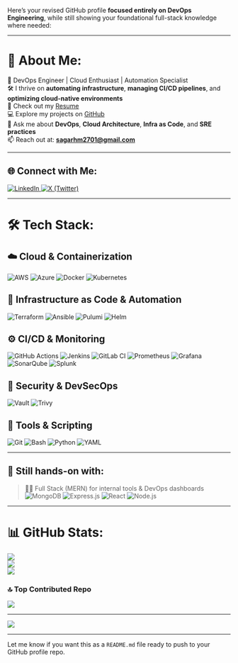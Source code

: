 Here’s your revised GitHub profile **focused entirely on DevOps Engineering**, while still showing your foundational full-stack knowledge where needed:

---

# 💫 About Me:

🌟 DevOps Engineer | Cloud Enthusiast | Automation Specialist <br>🛠️ I thrive on **automating infrastructure**, **managing CI/CD pipelines**, and **optimizing cloud-native environments** <br>📑 Check out my [Resume](mailto:sagarhm2701@gmail.com) <br>💻 Explore my projects on [GitHub](https://github.com/HMSagar2701) <br>💬 Ask me about **DevOps**, **Cloud Architecture**, **Infra as Code**, and **SRE practices** <br>📫 Reach out at: **[sagarhm2701@gmail.com](mailto:sagarhm2701@gmail.com)**

---

## 🌐 Connect with Me:

<p>
  <a href="https://linkedin.com/in/h-m-sagar">
    <img src="https://img.shields.io/badge/LinkedIn-%230077B5.svg?style=for-the-badge&logo=linkedin&logoColor=white" alt="LinkedIn"/>
  </a>
  <a href="https://x.com/HMSagar27?s=09">
    <img src="https://img.shields.io/badge/X-black.svg?style=for-the-badge&logo=X&logoColor=white" alt="X (Twitter)"/>
  </a>
</p>

---

# 🛠️ Tech Stack:

## ☁️ Cloud & Containerization

![AWS](https://img.shields.io/badge/AWS-%23FF9900.svg?style=for-the-badge\&logo=amazon-aws\&logoColor=white)
![Azure](https://img.shields.io/badge/azure-%230072C6.svg?style=for-the-badge\&logo=microsoftazure\&logoColor=white)
![Docker](https://img.shields.io/badge/docker-%230db7ed.svg?style=for-the-badge\&logo=docker\&logoColor=white)
![Kubernetes](https://img.shields.io/badge/kubernetes-%23326ce5.svg?style=for-the-badge\&logo=kubernetes\&logoColor=white)

## 🚀 Infrastructure as Code & Automation

![Terraform](https://img.shields.io/badge/terraform-%235835CC.svg?style=for-the-badge\&logo=terraform\&logoColor=white)
![Ansible](https://img.shields.io/badge/ansible-%231A1918.svg?style=for-the-badge\&logo=ansible\&logoColor=white)
![Pulumi](https://img.shields.io/badge/pulumi-5433FF?style=for-the-badge\&logo=pulumi\&logoColor=white)
![Helm](https://img.shields.io/badge/helm-%232C3E50.svg?style=for-the-badge\&logo=helm\&logoColor=white)

## ⚙️ CI/CD & Monitoring

![GitHub Actions](https://img.shields.io/badge/github%20actions-%232671E5.svg?style=for-the-badge\&logo=githubactions\&logoColor=white)
![Jenkins](https://img.shields.io/badge/jenkins-%232C5263.svg?style=for-the-badge\&logo=jenkins\&logoColor=white)
![GitLab CI](https://img.shields.io/badge/gitlab%20ci-%23181717.svg?style=for-the-badge\&logo=gitlab\&logoColor=white)
![Prometheus](https://img.shields.io/badge/prometheus-%23E6522C.svg?style=for-the-badge\&logo=prometheus\&logoColor=white)
![Grafana](https://img.shields.io/badge/grafana-F46800.svg?style=for-the-badge\&logo=grafana\&logoColor=white)
![SonarQube](https://img.shields.io/badge/SonarQube-black?style=for-the-badge\&logo=sonarqube\&logoColor=4E9BCD)
![Splunk](https://img.shields.io/badge/splunk-%23000000.svg?style=for-the-badge\&logo=splunk\&logoColor=white)

## 🔐 Security & DevSecOps

![Vault](https://img.shields.io/badge/vault-000000.svg?style=for-the-badge\&logo=vault\&logoColor=white)
![Trivy](https://img.shields.io/badge/trivy-%230078D7.svg?style=for-the-badge\&logo=trivy\&logoColor=white)

## 🧰 Tools & Scripting

![Git](https://img.shields.io/badge/git-%23F05033.svg?style=for-the-badge\&logo=git\&logoColor=white)
![Bash](https://img.shields.io/badge/bash-%23121011.svg?style=for-the-badge\&logo=gnu-bash\&logoColor=white)
![Python](https://img.shields.io/badge/python-3670A0?style=for-the-badge\&logo=python\&logoColor=ffdd54)
![YAML](https://img.shields.io/badge/yaml-%23ffffff.svg?style=for-the-badge\&logo=yaml\&logoColor=151515)

---

## 🌱 Still hands-on with:

> 🧑‍💻 Full Stack (MERN) for internal tools & DevOps dashboards
> ![MongoDB](https://img.shields.io/badge/MongoDB-%2347A248.svg?style=for-the-badge\&logo=mongodb\&logoColor=white)
> ![Express.js](https://img.shields.io/badge/Express.js-%23404d59.svg?style=for-the-badge\&logo=express\&logoColor=white)
> ![React](https://img.shields.io/badge/React-%2320232a.svg?style=for-the-badge\&logo=react\&logoColor=%2361DAFB)
> ![Node.js](https://img.shields.io/badge/Node.js-%23339933.svg?style=for-the-badge\&logo=node.js\&logoColor=white)

---

# 📊 GitHub Stats:

![](https://github-readme-stats.vercel.app/api?username=HMSagar2701\&theme=dark\&hide_border=false\&include_all_commits=true\&count_private=true)<br/>
![](https://github-readme-streak-stats.herokuapp.com/?user=HMSagar2701\&theme=dark\&hide_border=false)<br/>
![](https://github-readme-stats.vercel.app/api/top-langs/?username=HMSagar2701\&theme=dark\&hide_border=false\&layout=compact)

### 🔝 Top Contributed Repo

![](https://github-contributor-stats.vercel.app/api?username=HMSagar2701\&limit=5\&theme=dark\&combine_all_yearly_contributions=true)

---

[![](https://visitcount.itsvg.in/api?id=HMSagar2701\&icon=0\&color=0)](https://visitcount.itsvg.in)

---

Let me know if you want this as a `README.md` file ready to push to your GitHub profile repo.
